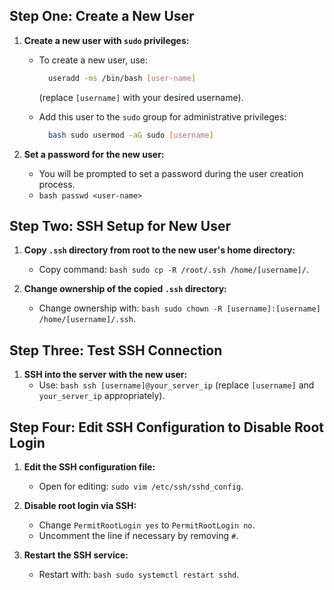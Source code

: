 ## Step One: Create a New User

1. **Create a new user with `sudo` privileges:**
   - To create a new user, use:
     ```bash
       useradd -ms /bin/bash [user-name]
     ```
     
     (replace `[username]` with your desired username).
   - Add this user to the `sudo` group for administrative privileges:
     ```bash
       bash sudo usermod -aG sudo [username]
     ```

2. **Set a password for the new user:**
   - You will be prompted to set a password during the user creation process.
   - ```bash passwd <user-name>```


## Step Two: SSH Setup for New User

1. **Copy `.ssh` directory from root to the new user's home directory:**
   - Copy command: ```bash sudo cp -R /root/.ssh /home/[username]/```.

2. **Change ownership of the copied `.ssh` directory:**
   - Change ownership with: ```bash sudo chown -R [username]:[username] /home/[username]/.ssh```.

## Step Three: Test SSH Connection

1. **SSH into the server with the new user:**
   - Use: ```bash ssh [username]@your_server_ip``` (replace `[username]` and `your_server_ip` appropriately).

## Step Four: Edit SSH Configuration to Disable Root Login

1. **Edit the SSH configuration file:**
   - Open for editing: ```sudo vim /etc/ssh/sshd_config```.

2. **Disable root login via SSH:**
   - Change `PermitRootLogin yes` to `PermitRootLogin no`.
   - Uncomment the line if necessary by removing `#`.

3. **Restart the SSH service:**
   - Restart with: ```bash sudo systemctl restart sshd```.
